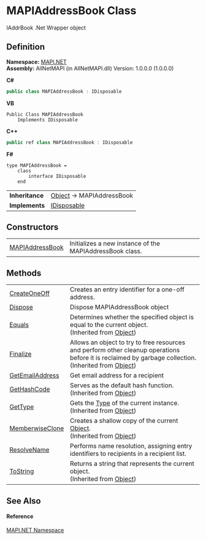 # MAPIAddressBook Class


IAddrBook .Net Wrapper object



## Definition
**Namespace:** <a href="5bef4637-66f8-16d4-e5f4-4d0da57a1538.md">MAPI.NET</a>  
**Assembly:** AllNetMAPI (in AllNetMAPI.dll) Version: 1.0.0.0 (1.0.0.0)

**C#**
``` C#
public class MAPIAddressBook : IDisposable
```
**VB**
``` VB
Public Class MAPIAddressBook
	Implements IDisposable
```
**C++**
``` C++
public ref class MAPIAddressBook : IDisposable
```
**F#**
``` F#
type MAPIAddressBook = 
    class
        interface IDisposable
    end
```

<table><tr><td><strong>Inheritance</strong></td><td><a href="https://learn.microsoft.com/dotnet/api/system.object" target="_blank" rel="noopener noreferrer">Object</a>  →  MAPIAddressBook</td></tr>
<tr><td><strong>Implements</strong></td><td><a href="https://learn.microsoft.com/dotnet/api/system.idisposable" target="_blank" rel="noopener noreferrer">IDisposable</a></td></tr>
</table>



## Constructors
<table>
<tr>
<td><a href="1b7c3d2a-214e-f67d-f90b-26cf44c95af5.md">MAPIAddressBook</a></td>
<td>Initializes a new instance of the MAPIAddressBook class.</td></tr>
</table>

## Methods
<table>
<tr>
<td><a href="e721ba2c-3d9e-865d-93b0-802a8fe72fe0.md">CreateOneOff</a></td>
<td>Creates an entry identifier for a one-off address.</td></tr>
<tr>
<td><a href="2b524da8-1fcd-93bd-4cd0-85a84254f1f1.md">Dispose</a></td>
<td>Dispose MAPIAddressBook object</td></tr>
<tr>
<td><a href="https://learn.microsoft.com/dotnet/api/system.object.equals#system-object-equals(system-object)" target="_blank" rel="noopener noreferrer">Equals</a></td>
<td>Determines whether the specified object is equal to the current object.<br />(Inherited from <a href="https://learn.microsoft.com/dotnet/api/system.object" target="_blank" rel="noopener noreferrer">Object</a>)</td></tr>
<tr>
<td><a href="https://learn.microsoft.com/dotnet/api/system.object.finalize#system-object-finalize" target="_blank" rel="noopener noreferrer">Finalize</a></td>
<td>Allows an object to try to free resources and perform other cleanup operations before it is reclaimed by garbage collection.<br />(Inherited from <a href="https://learn.microsoft.com/dotnet/api/system.object" target="_blank" rel="noopener noreferrer">Object</a>)</td></tr>
<tr>
<td><a href="0d940cf9-11b2-aad3-3ee9-8eaa0394dae5.md">GetEmailAddress</a></td>
<td>Get email address for a recipient</td></tr>
<tr>
<td><a href="https://learn.microsoft.com/dotnet/api/system.object.gethashcode#system-object-gethashcode" target="_blank" rel="noopener noreferrer">GetHashCode</a></td>
<td>Serves as the default hash function.<br />(Inherited from <a href="https://learn.microsoft.com/dotnet/api/system.object" target="_blank" rel="noopener noreferrer">Object</a>)</td></tr>
<tr>
<td><a href="https://learn.microsoft.com/dotnet/api/system.object.gettype#system-object-gettype" target="_blank" rel="noopener noreferrer">GetType</a></td>
<td>Gets the <a href="https://learn.microsoft.com/dotnet/api/system.type" target="_blank" rel="noopener noreferrer">Type</a> of the current instance.<br />(Inherited from <a href="https://learn.microsoft.com/dotnet/api/system.object" target="_blank" rel="noopener noreferrer">Object</a>)</td></tr>
<tr>
<td><a href="https://learn.microsoft.com/dotnet/api/system.object.memberwiseclone#system-object-memberwiseclone" target="_blank" rel="noopener noreferrer">MemberwiseClone</a></td>
<td>Creates a shallow copy of the current <a href="https://learn.microsoft.com/dotnet/api/system.object" target="_blank" rel="noopener noreferrer">Object</a>.<br />(Inherited from <a href="https://learn.microsoft.com/dotnet/api/system.object" target="_blank" rel="noopener noreferrer">Object</a>)</td></tr>
<tr>
<td><a href="6e1f4d9e-23f2-d617-e825-315e4b343955.md">ResolveName</a></td>
<td>Performs name resolution, assigning entry identifiers to recipients in a recipient list.</td></tr>
<tr>
<td><a href="https://learn.microsoft.com/dotnet/api/system.object.tostring#system-object-tostring" target="_blank" rel="noopener noreferrer">ToString</a></td>
<td>Returns a string that represents the current object.<br />(Inherited from <a href="https://learn.microsoft.com/dotnet/api/system.object" target="_blank" rel="noopener noreferrer">Object</a>)</td></tr>
</table>

## See Also


#### Reference
<a href="5bef4637-66f8-16d4-e5f4-4d0da57a1538.md">MAPI.NET Namespace</a>  
